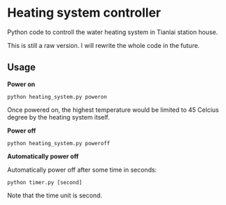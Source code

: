 # Heating system controller

Python code to controll the water heating system in Tianlai station house.

This is still a raw version. I will rewrite the whole code in the future.

## Usage

**Power on**

`python heating_system.py poweron`

Once powered on, the highest temperature would be limited to 45 Celcius degree by the heating system itself.

**Power off**

`python heating_system.py poweroff`

**Automatically power off**

Automatically power off after some time in seconds:

`python timer.py [second]`

Note that the time unit is second.
